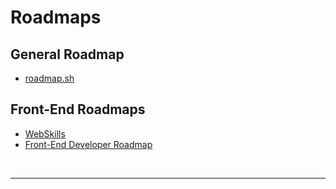 # Roadmaps

## General Roadmap

- [roadmap.sh](https://roadmap.sh/)

## Front-End Roadmaps

- [WebSkills](https://andreasbm.github.io/web-skills/)
- [Front-End Developer Roadmap](https://doc.clickup.com/4575475/d/h/4bm7k-3664/e3c8f76c93e397a)

<br>

---
